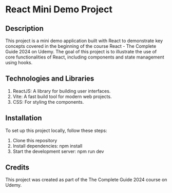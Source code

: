 # React Mini Demo Project

## Description
This project is a mini demo application built with React to demonstrate key concepts covered in the beginning of the course React - The Complete Guide 2024 on Udemy. The goal of this project is to illustrate the use of core functionalities of React, including components and state management using hooks.


## Technologies and Libraries
1. ReactJS: A library for building user interfaces.
2. Vite: A fast build tool for modern web projects.
3. CSS: For styling the components.

## Installation
To set up this project locally, follow these steps:
1. Clone this repository
2. Install dependencies: npm install
3. Start the development server: npm run dev

## Credits
This project was created as part of the The Complete Guide 2024 course on Udemy.
